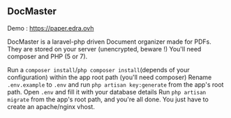 ## DocMaster
Demo : https://paper.edra.ovh

DocMaster is a laravel-php driven Document organizer made for PDFs. They are stored on your server (unencrypted, beware !)
You'll need composer and PHP (5 or 7).

Run a `composer install`/`php composer install`(depends of your configuration) within the app root path (you'll need composer)
Rename `.env.example` to `.env` and run `php artisan key:generate` from the app's root path.
Open `.env` and fill it with your database details
Run `php artisan migrate` from the app's root path, and you're all done.
You just have to create an apache/nginx vhost.